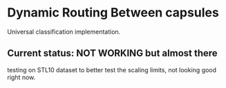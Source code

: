 # Dynamic Routing Between capsules

Universal classification implementation.  

## Current status: **NOT WORKING but almost there**
testing on STL10 dataset to better test the scaling limits, not looking good right now.
